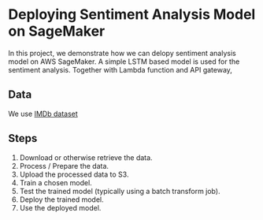 # Deploying Sentiment Analysis Model on SageMaker

In this project, we demonstrate how we can delopy sentiment analysis model on AWS SageMaker. A simple LSTM based model is used for the sentiment analysis. Together with Lambda function and API gateway,

## Data

We use [IMDb dataset](http://ai.stanford.edu/~amaas/data/sentiment/)

## Steps

1. Download or otherwise retrieve the data.
2. Process / Prepare the data.
3. Upload the processed data to S3.
4. Train a chosen model.
5. Test the trained model (typically using a batch transform job).
6. Deploy the trained model.
7. Use the deployed model.

